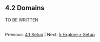 ## 4.2 Domains

TO BE WRITTEN<br /><br />

Previous: [4.1 Setup](setup.md "Setup Wizard") | Next: [5 Explore > Setup](../explore-setup/setup.md "Explore > Setup")

